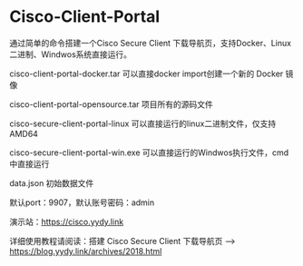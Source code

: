 # Cisco-Client-Portal

通过简单的命令搭建一个Cisco Secure Client 下载导航页，支持Docker、Linux二进制、Windwos系统直接运行。

cisco-client-portal-docker.tar
可以直接docker import创建一个新的 Docker 镜像

cisco-client-portal-opensource.tar
项目所有的源码文件

cisco-secure-client-portal-linux
可以直接运行的linux二进制文件，仅支持AMD64

cisco-secure-client-portal-win.exe
可以直接运行的Windwos执行文件，cmd中直接运行

data.json
初始数据文件

默认port：9907，默认账号密码：admin

演示站：https://cisco.yydy.link

详细使用教程请阅读：搭建 Cisco Secure Client 下载导航页 --> https://blog.yydy.link/archives/2018.html
